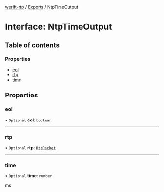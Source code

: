 [werift-rtp](../README.md) / [Exports](../modules.md) / NtpTimeOutput

# Interface: NtpTimeOutput

## Table of contents

### Properties

- [eol](NtpTimeOutput.md#eol)
- [rtp](NtpTimeOutput.md#rtp)
- [time](NtpTimeOutput.md#time)

## Properties

### eol

• `Optional` **eol**: `boolean`

___

### rtp

• `Optional` **rtp**: [`RtpPacket`](../classes/RtpPacket.md)

___

### time

• `Optional` **time**: `number`

ms
